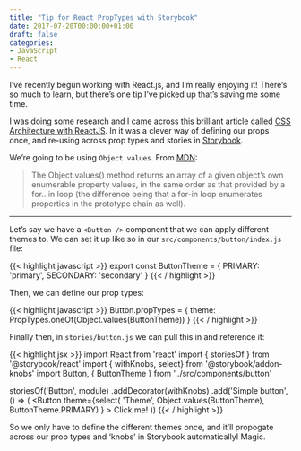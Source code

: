 ```yaml
---
title: "Tip for React PropTypes with Storybook"
date: 2017-07-20T00:00:00+01:00
draft: false
categories: 
- JavaScript
- React
---
```

<p>I&#8217;ve recently begun working with React.js, and I&#8217;m really enjoying it! There&#8217;s so much to learn, but there&#8217;s one tip I&#8217;ve picked up that&#8217;s saving me some time.</p>
<p>I was doing some research and I came across this brilliant article called <a href="https://cheesecakelabs.com/blog/css-architecture-reactjs/" target="_blank" rel="noopener">CSS Architecture with ReactJS</a>. In it was a clever way of defining our props once, and re-using across prop types and stories in <a href="https://storybook.js.org/" target="_blank" rel="noopener">Storybook</a>.</p>
<p>We&#8217;re going to be using <code>Object.values</code>. From <a href="https://developer.mozilla.org/en-US/docs/Web/JavaScript/Reference/Global_Objects/Object/values" target="_blank" rel="noopener">MDN</a>:</p>
<blockquote>
<p>The Object.values() method returns an array of a given object&#8217;s own enumerable property values, in the same order as that provided by a for&#8230;in loop (the difference being that a for-in loop enumerates properties in the prototype chain as well).</p>
</blockquote>
<hr />
<p>Let&#8217;s say we have a <code>&lt;Button /&gt;</code> component that we can apply different themes to. We can set it up like so in our <code>src/components/button/index.js</code> file:</p>

{{< highlight javascript >}}
export const ButtonTheme = {
  PRIMARY: 'primary',
  SECONDARY: 'secondary'
}
{{< / highlight >}}

<p>Then, we can define our prop types:</p>

{{< highlight javascript >}}
Button.propTypes = {
  theme: PropTypes.oneOf(Object.values(ButtonTheme))
}
{{< / highlight >}}

<p>Finally then, in <code>stories/button.js</code> we can pull this in and reference it:</p>

{{< highlight jsx >}}
import React from 'react'
import { storiesOf } from '@storybook/react'
import { withKnobs, select} from '@storybook/addon-knobs'
import Button, { ButtonTheme } from '../src/components/button'

storiesOf('Button', module)
  .addDecorator(withKnobs)
  .add('Simple button', () => (
    <Button
      theme={select(
        'Theme',
        Object.values(ButtonTheme),
        ButtonTheme.PRIMARY)
      }
    >
      Click me!
    </Button>
))
{{< / highlight >}}

<p>So we only have to define the different themes once, and it&#8217;ll propogate across our prop types and &#8216;knobs&#8217; in Storybook automatically! Magic.</p>